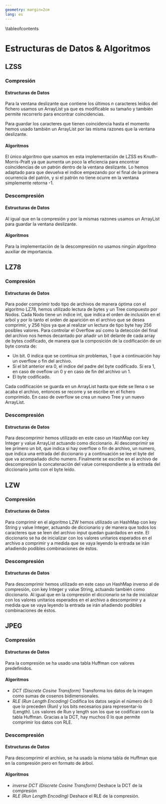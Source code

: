 ```yaml
---
geometry: margin=2cm
lang: es
---
```


\tableofcontents

# Estructuras de Datos & Algoritmos

## LZSS

### Compresión

#### Estructuras de Datos

Para la ventana deslizante que contiene los últimos $n$ caracteres leídos del fichero usamos un ArrayList ya que es modificable su tamaño y también permite recorrerlo para encontrar coincidencias.

Para guardar los caracteres que tienen coincidencia hasta el momento hemos usado también un ArrayList  por las misma razones que la ventana deslizante.

#### Algoritmos

El único algoritmo que usamos en esta implementación de LZSS es Knuth-Morris-Pratt ya que aumenta un poco la eficiencia para encontrar coincidencias de un patrón dentro de la ventana deslizante. Lo hemos adaptado para que devuelva el indice empezando por el final de la primera ocurrencia del patrón, y si el patrón no tiene ocurre en la ventana simplemente retorna -1.

### Descompresión

#### Estructuras de Datos

Al igual que en la compresión y por la mismas razones usamos un ArrayList para guardar la ventana deslizante.

#### Algoritmos

Para la implementación de la descompresión no usamos ningún algoritmo auxiliar de importancia.

## LZ78

### Compresión

#### Estructuras de Datos

Para poder comprimir todo tipo de archivos de manera óptima con el algoritmo LZ78, hemos utilizado lectura de bytes y un Tree compuesto por Nodos. Cada Nodo tiene un índice int, que indica el orden de inclusión en el arbol y por lo tanto el orden de aparición en el archivo que se desea comprimir, y 256 hijos ya que al realizar un lectura de tipo byte hay 256 posibles valores.
Para controlar el Overflow así como la detección del final del archivo nos hemos decantado por añadir un bit delante de cada array de bytes codificado, de manera que la composición de la codificación de un byte consta de: 
- Un bit. 0 indica que se continua sin problemas, 1 que a continuación hay un overflow o fin del archivo.
- Si el bit anterior era 0, el indice del padre del byte codificado. Si era 1, en caso de oveflow un 0 y en caso de fin del archivo un 1.
- El byte codificado.

Cada codificación se guarda en un ArrayList hasta que éste se llena o se acaba el archivo, entonces se recorre y se escribe en el fichero comprimido. En caso de overflow se crea un nuevo Tree y un nuevo ArrayList.
 
### Descompresión

#### Estructuras de Datos

Para descomprimir hemos utilizado en este caso un HashMap con key Integer y value ArrayList <Byte> actuando como diccionario. Al descomprimir se lee primero un bit, que indica si hay overflow o fin de archivo, un numero, que indica una entrada del diccionario y a continuación se lee el byte del que va acompañado dicho numero. Finalmente se escribe en el archivo de descompresión la concatenación del value correspondiente a la entrada del diccionario junto con el byte leído.

## LZW

### Compresión

#### Estructuras de Datos

Para comprimir en el algoritmo LZW hemos utilizado un HashMap con key String y value Integer, actuando de diccionario y de manera que todos los caracteres que se leen del archivo input quedan guardados en este. El diccionario se ha de inicializar con los valores unitarios esperados en el archivo a comprimir y a medida que se vaya leyendo la entrada se irán añadiendo podibles combinaciones de éstos.

### Descompresión

#### Estructuras de Datos

Para descomprimir hemos utilizado en este caso un HashMap inverso al de compresión, con key Integer y value String, actuando también como diccionario. Al igual que en la compresión el diccionario se ha de inicializar con los valores unitarios esperados en el archivo a descomprimir y a medida que se vaya leyendo la entrada se irán añadiendo podibles combinaciones de éstos.

## JPEG

### Compresión

#### Estructuras de Datos

Para la compresión se ha usado una tabla Huffman con valores predefinidos.

#### Algoritmos

- *DCT (Discrete Cosine Transform)* Transforma los datos de la imagen como sumas de cosenos bidimensionales.
- *RLE (Run Length Encoding)* Codifica los datos según el número de 0 que lo preceden (Run) y los bits necesarios para representar-lo (Length). Los valores de Run y length son los que se codifican con la tabla Huffman. Gracias a la DCT, hay muchos 0 lo que permite comprimir los datos con RLE.

### Descompresión

#### Estructuras de Datos

Para descomprimir el archivo, se ha usado la misma tabla de Huffman que en la compresión pero en formato de árbol.

#### Algoritmos

- *inverse DCT (Discrete Cosine Transform)* Deshace la DCT de la compresión
- *RLE (Run Length Encoding)* Deshace el RLE de la compresión.
